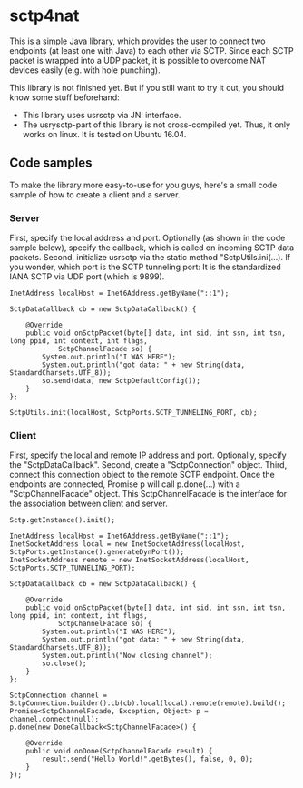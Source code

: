 # sctp4nat
This is a simple Java library, which provides the user to connect two endpoints (at least one with Java) to each other via SCTP. Since each SCTP packet is wrapped into a UDP packet, it is possible to overcome NAT devices easily (e.g. with hole punching).

This library is not finished yet. But if you still want to try it out, you should know some stuff beforehand:
- This library uses usrsctp via JNI interface. 
- The usrysctp-part of this library is not cross-compiled yet. Thus, it only works on linux. It is tested on Ubuntu 16.04.

## Code samples
To make the library more easy-to-use for you guys, here's a small code sample of how to create a client and a server.

### Server
First, specify the local address and port. Optionally (as shown in the code sample below), specify the callback, which is called on incoming SCTP data packets. Second, initialize usrsctp via the static method "SctpUtils.ini(...). If you wonder, which port is the SCTP tunneling port: It is the standardized IANA SCTP via UDP port (which is 9899). 
```
InetAddress localHost = Inet6Address.getByName("::1");
		
SctpDataCallback cb = new SctpDataCallback() {
			
	@Override
	public void onSctpPacket(byte[] data, int sid, int ssn, int tsn, long ppid, int context, int flags,
			SctpChannelFacade so) {
		System.out.println("I WAS HERE");
		System.out.println("got data: " + new String(data, StandardCharsets.UTF_8));
		so.send(data, new SctpDefaultConfig());
	}
};
		
SctpUtils.init(localHost, SctpPorts.SCTP_TUNNELING_PORT, cb);
```

### Client
First, specify the local and remote IP address and port. Optionally, specify the "SctpDataCallback". Second, create a "SctpConnection" object. Third, connect this connection object to the remote SCTP endpoint. Once the endpoints are connected, Promise p will call p.done(...) with a "SctpChannelFacade" object. This SctpChannelFacade is the interface for the association between client and server.
```
Sctp.getInstance().init();

InetAddress localHost = Inet6Address.getByName("::1");
InetSocketAddress local = new InetSocketAddress(localHost, SctpPorts.getInstance().generateDynPort());
InetSocketAddress remote = new InetSocketAddress(localHost, SctpPorts.SCTP_TUNNELING_PORT);
		
SctpDataCallback cb = new SctpDataCallback() {
			
	@Override
	public void onSctpPacket(byte[] data, int sid, int ssn, int tsn, long ppid, int context, int flags,
			SctpChannelFacade so) {
		System.out.println("I WAS HERE");
		System.out.println("got data: " + new String(data, StandardCharsets.UTF_8));
		System.out.println("Now closing channel");
		so.close();
	}
};

SctpConnection channel = SctpConnection.builder().cb(cb).local(local).remote(remote).build();
Promise<SctpChannelFacade, Exception, Object> p = channel.connect(null);
p.done(new DoneCallback<SctpChannelFacade>() {
			
	@Override
	public void onDone(SctpChannelFacade result) {
		result.send("Hello World!".getBytes(), false, 0, 0);
	}
});
```
